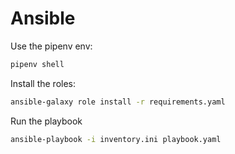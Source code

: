 # Ansible

Use the pipenv env:

```bash
pipenv shell
```

Install the roles:

```bash
ansible-galaxy role install -r requirements.yaml
```

Run the playbook

```bash
ansible-playbook -i inventory.ini playbook.yaml
```
